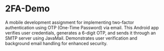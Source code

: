 # 2FA-Demo
 A mobile development assignment for implementing two-factor authentication using OTP (One-Time Password) via email. This Android app verifies user credentials, generates a 6-digit OTP, and sends it through an SMTP server using JavaMail. Demonstrates user verification and background email handling for enhanced security.
